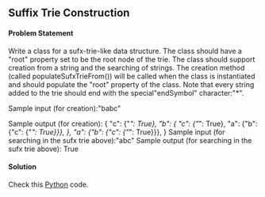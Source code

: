 ## Suffix Trie Construction

#### Problem Statement


Write a class for a sufx-trie-like data structure. The class should have a "root" property set to be the root node of the trie. The class should support creation from
a string and the searching of strings. The creation method (called populateSufxTrieFrom()) will be called when the class is instantiated and should populate the
"root" property of the class. Note that every string added to the trie should end with the special"endSymbol" character:"*".

Sample input (for creation):"babc"

Sample output (for creation):
{
"c": {"*": True},
"b": {
"c": {"*": True},
"a": {"b": {"c": {"*": True}}},
},
"a": {"b": {"c": {"*": True}}},
}
Sample input (for searching in the sufx trie above):"abc"
Sample output (for searching in the sufx trie above): True


#### Solution

Check this [Python](../solution/Suffix_Trie_Construction.py) code.

